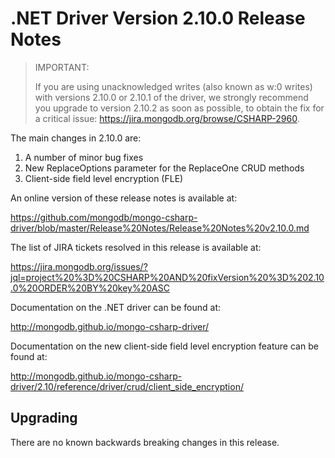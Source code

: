 # .NET Driver Version 2.10.0 Release Notes

> IMPORTANT:
>
> If you are using unacknowledged writes (also known as w:0 writes) with versions 2.10.0 or 2.10.1 of the driver, we strongly recommend you upgrade to version 2.10.2 as soon as possible, to obtain the fix for a critical issue: https://jira.mongodb.org/browse/CSHARP-2960.

The main changes in 2.10.0 are:

1. A number of minor bug fixes
2. New ReplaceOptions parameter for the ReplaceOne CRUD methods
3. Client-side field level encryption (FLE)

An online version of these release notes is available at:

https://github.com/mongodb/mongo-csharp-driver/blob/master/Release%20Notes/Release%20Notes%20v2.10.0.md

The list of JIRA tickets resolved in this release is available at:

https://jira.mongodb.org/issues/?jql=project%20%3D%20CSHARP%20AND%20fixVersion%20%3D%202.10.0%20ORDER%20BY%20key%20ASC

Documentation on the .NET driver can be found at:

http://mongodb.github.io/mongo-csharp-driver/

Documentation on the new client-side field level encryption feature can be found at:

http://mongodb.github.io/mongo-csharp-driver/2.10/reference/driver/crud/client_side_encryption/

## Upgrading

There are no known backwards breaking changes in this release.
